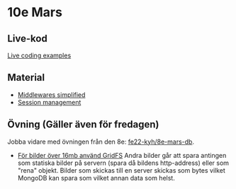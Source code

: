 # 10e Mars

## Live-kod

[Live coding examples](live-coding/)


## Material
- [Middlewares simplified](https://www.youtube.com/watch?v=lY6icfhap2o)
- [Session management](https://www.section.io/engineering-education/session-management-in-nodejs-using-expressjs-and-express-session/)



## Övning (Gäller även för fredagen)
Jobba vidare med övningen från den 8e: [fe22-kyh/8e-mars-db](https://github.com/fe22-kyh/8e-mars-db).

- [För bilder över 16mb använd GridFS](https://www.mongodb.com/docs/manual/core/gridfs/)
Andra bilder går att spara antingen som statiska bilder på servern (spara då bildens http-address) eller som "rena" objekt. Bilder som skickas till en server skickas som bytes vilket MongoDB kan spara som vilket annan data som helst.
